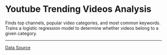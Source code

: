 # Youtube Trending Videos Analysis

Finds top channels, popular video categories, and most common keywords. Trains a logistic regression model to determine whether videos belong to a given category.

--- 
[Data Source](https://www.kaggle.com/datasets/rsrishav/youtube-trending-video-dataset)

